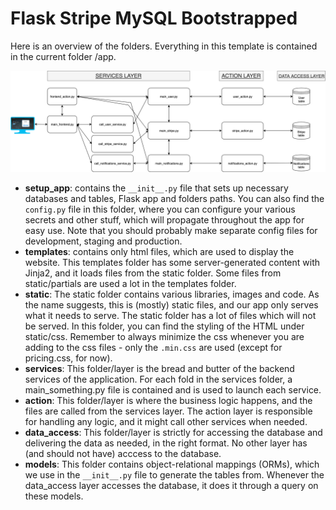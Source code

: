 # Flask Stripe MySQL Bootstrapped
Here is an overview of the folders. Everything in this template is contained in the current folder /app.

![System Overview](../demo/complex-system-overview.png)

- **setup_app**: contains the `__init__.py` file that sets up necessary databases and tables, Flask app and folders paths. You can also find the `config.py` file in this folder, where you can configure your various secrets and other stuff, which will propagate throughout the app for easy use. Note that you should probably make separate config files for development, staging and production.
- **templates**: contains only html files, which are used to display the website. This templates folder has some server-generated content with Jinja2, and it loads files from the static folder. Some files from static/partials are used a lot in the templates folder.
- **static**: The static folder contains various libraries, images and code. As the name suggests, this is (mostly) static files, and our app only serves what it needs to serve. The static folder has a lot of files which will not be served. In this folder, you can find the styling of the HTML under static/css. Remember to always minimize the css whenever you are adding to the css files - only the `.min.css` are used (except for pricing.css, for now).
- **services**: This folder/layer is the bread and butter of the backend services of the application. For each fold in the services folder, a main_something.py file is contained and is used to launch each service.
- **action**: This folder/layer is where the business logic happens, and the files are called from the services layer. The action layer is responsible for handling any logic, and it might call other services when needed.
- **data_access**: This folder/layer is strictly for accessing the database and delivering the data as needed, in the right format. No other layer has (and should not have) acccess to the database. 
- **models**: This folder contains object-relational mappings (ORMs), which we use in the `__init__.py` file to generate the tables from. Whenever the data_access layer accesses the database, it does it through a query on these models.